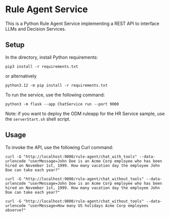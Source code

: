 # Rule Agent Service

This is a Python Rule Agent Service implementing a REST API to interface LLMs and Decision Services. 

## Setup 

In the directory, install Python requirements: 
```
pip3 install -r requirements.txt
```
or alternatively
```
python3.12 -m pip install -r requirements.txt
```

To run the service, use the following command:
```
python3 -m flask --app ChatService run --port 9000
```

Note: if you want to deploy the ODM ruleapp for the HR Service sample, use the ```serverStart.sh``` shell script. 

## Usage

To invoke the API, use the following Curl command:

```
curl -G "http://localhost:9000/rule-agent/chat_with_tools" --data-urlencode "userMessage=John Doe is an Acme Corp employee who has been hired on November 1st, 1999. How many vacation day the employee John Doe can take each year?"
```

```
curl -G "http://localhost:9000/rule-agent/chat_without_tools" --data-urlencode "userMessage=John Doe is an Acme Corp employee who has been hired on November 1st, 1999. How many vacation day the employee John Doe can take each year?"
```

```
curl -G "http://localhost:9000/rule-agent/chat_without_tools" --data-urlencode "userMessage=How many US holidays Acme Corp employees observe?"
```
